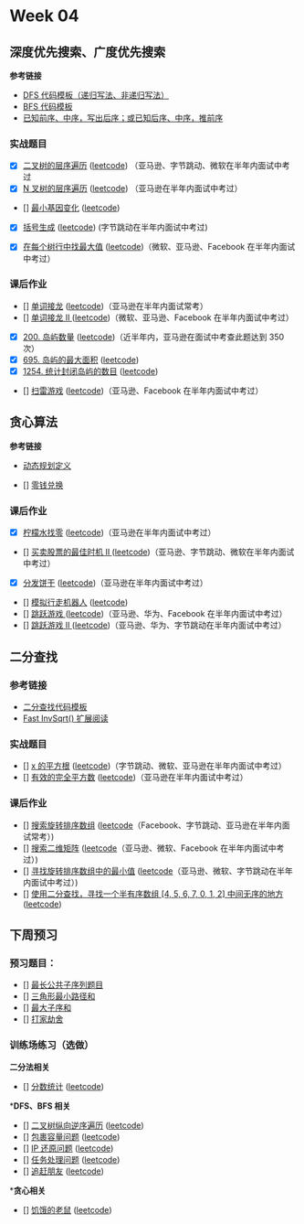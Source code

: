 # Week 04

## 深度优先搜索、广度优先搜索

**参考链接**

* [DFS 代码模板（递归写法、非递归写法）](https://shimo.im/docs/M89WofhfyM4wJTjB/)
* [BFS 代码模板](https://shimo.im/docs/LkC6gcOKq4oa2biq/)
* [已知前序、中序，写出后序；或已知后序、中序，推前序](code/binary-tree-traversal-.md)

### 实战题目

* [x] [二叉树的层序遍历](code/144-binary-tree-traversal.md) ([leetcode](https://leetcode-cn.com/problems/binary-tree-level-order-traversal/)) （亚马逊、字节跳动、微软在半年内面试中考过
* [x] [N 叉树的层序遍历](code/429-n-ary-tree-level-order-traversal.md) ([leetcode](https://leetcode-cn.com/problems/n-ary-tree-level-order-traversal/)) （亚马逊在半年内面试中考过）
* [] [最小基因变化]() ([leetcode](https://leetcode-cn.com/problems/minimum-genetic-mutation/#/description))
* [x] [括号生成](../Week_02/code/22-generate-parentheses.md) ([leetcode](https://leetcode-cn.com/problems/generate-parentheses/)) (字节跳动在半年内面试中考过)
* [x] [在每个树行中找最大值](code/515-find-largest-value-in-each-tree-row.md) ([leetcode](https://leetcode-cn.com/problems/find-largest-value-in-each-tree-row/#/description))（微软、亚马逊、Facebook 在半年内面试中考过）


### 课后作业

* [] [单词接龙]() ([leetcode](https://leetcode-cn.com/problems/word-ladder/description/))（亚马逊在半年内面试常考）
* [] [单词接龙 II ]() ([leetcode](https://leetcode-cn.com/problems/word-ladder-ii/description/))（微软、亚马逊、Facebook 在半年内面试中考过）
* [x] [200. 岛屿数量](code/200-number-of-islands.md) ([leetcode](https://leetcode-cn.com/problems/number-of-islands/))（近半年内，亚马逊在面试中考查此题达到 350 次）
* [x] [695. 岛屿的最大面积](code/659-max-area-of-island.md) ([leetcode](https://leetcode-cn.com/problems/max-area-of-island/))
* [x] [1254. 统计封闭岛屿的数目](code/1254-number-of-closed-islands.md) ([leetcode](https://leetcode-cn.com/problems/number-of-closed-islands/))
* [] [扫雷游戏]() ([leetcode](https://leetcode-cn.com/problems/minesweeper/description/))（亚马逊、Facebook 在半年内面试中考过）



## 贪心算法

**参考链接**

* [动态规划定义](https://zh.wikipedia.org/wiki/%E5%8A%A8%E6%80%81%E8%A7%84%E5%88%92)

* [] [零钱兑换](https://leetcode-cn.com/problems/coin-change/)

### 课后作业

* [x] [柠檬水找零](code/860-lemonade-change.md) ([leetcode](https://leetcode-cn.com/problems/lemonade-change))（亚马逊在半年内面试中考过）
* [] [买卖股票的最佳时机 II ]() ([leetcode](https://leetcode-cn.com/problems/best-time-to-buy-and-sell-stock-ii/description/))（亚马逊、字节跳动、微软在半年内面试中考过）
* [x] [分发饼干](code/455-assign-cookies.md) ([leetcode](https://leetcode-cn.com/problems/assign-cookies/description/))（亚马逊在半年内面试中考过）
* [] [模拟行走机器人]() ([leetcode](https://leetcode-cn.com/problems/walking-robot-simulation/description/))
* [] [跳跃游戏 ]() ([leetcode](https://leetcode-cn.com/problems/jump-game/))（亚马逊、华为、Facebook 在半年内面试中考过）
* [] [跳跃游戏 II ]() ([leetcode](https://leetcode-cn.com/problems/jump-game-ii/))（亚马逊、华为、字节跳动在半年内面试中考过）


## 二分查找

### 参考链接

* [二分查找代码模板](https://shimo.im/docs/qLXNQjllC0Agk7Bi/)
* [Fast InvSqrt() 扩展阅读](https://www.beyond3d.com/content/articles/8/)

### 实战题目

* [] [x 的平方根]() ([leetcode](https://leetcode-cn.com/problems/sqrtx/))（字节跳动、微软、亚马逊在半年内面试中考过）
* [] [有效的完全平方数]() ([leetcode](https://leetcode-cn.com/problems/valid-perfect-square/))（亚马逊在半年内面试中考过）

### 课后作业

* [] [搜索旋转排序数组]() ([leetcode](https://leetcode-cn.com/problems/search-in-rotated-sorted-array/)（Facebook、字节跳动、亚马逊在半年内面试常考）)
* [] [搜索二维矩阵]() ([leetcode](https://leetcode-cn.com/problems/search-a-2d-matrix/)（亚马逊、微软、Facebook 在半年内面试中考过）)
* [] [寻找旋转排序数组中的最小值]() ([leetcode](https://leetcode-cn.com/problems/find-minimum-in-rotated-sorted-array/)（亚马逊、微软、字节跳动在半年内面试中考过）)
* [] [使用二分查找，寻找一个半有序数组 [4, 5, 6, 7, 0, 1, 2] 中间无序的地方]() ([leetcode]())





## 下周预习

### 预习题目：

* [] [最长公共子序列题目](https://leetcode-cn.com/problems/longest-common-subsequence/)
* [] [三角形最小路径和](https://leetcode-cn.com/problems/triangle/description/)
* [] [最大子序和](https://leetcode-cn.com/problems/maximum-subarray/)
* [] [打家劫舍](https://leetcode-cn.com/problems/house-robber/)




### 训练场练习（选做）

**二分法相关**

* [] [分数统计]() ([leetcode](https://u.geekbang.org/playground/exam/823?question=7683))

***DFS、BFS 相关**

* [] [二叉树纵向逆序遍历]() ([leetcode](https://u.geekbang.org/playground/exam/823?question=8135))
* [] [包裹容量问题]() ([leetcode](https://u.geekbang.org/playground/exam/823?question=7685))
* [] [IP 还原问题]() ([leetcode](https://u.geekbang.org/playground/exam/823?question=7686))
* [] [任务处理问题]() ([leetcode](https://u.geekbang.org/playground/exam/823?question=7687))
* [] [追赶朋友]() ([leetcode](https://u.geekbang.org/playground/exam/823?question=7674))

***贪心相关**

* [] [饥饿的老鼠]() ([leetcode](https://u.geekbang.org/playground/exam/823?question=7688))
